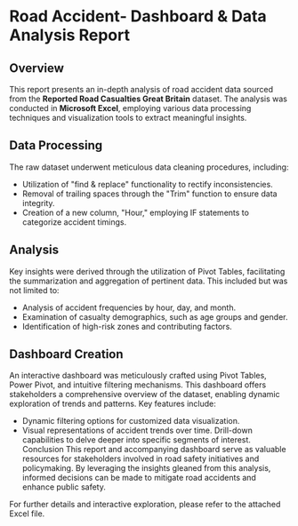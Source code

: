 # Road Accident- Dashboard & Data Analysis Report

## Overview
This report presents an in-depth analysis of road accident data sourced from the **Reported Road Casualties Great Britain** dataset. The analysis was conducted in **Microsoft Excel**, employing various data processing techniques and visualization tools to extract meaningful insights.

## Data Processing
The raw dataset underwent meticulous data cleaning procedures, including:

* Utilization of "find & replace" functionality to rectify inconsistencies.
* Removal of trailing spaces through the "Trim" function to ensure data integrity.
* Creation of a new column, "Hour," employing IF statements to categorize accident timings.
## Analysis
Key insights were derived through the utilization of Pivot Tables, facilitating the summarization and aggregation of pertinent data. This included but was not limited to:

* Analysis of accident frequencies by hour, day, and month.
* Examination of casualty demographics, such as age groups and gender.
* Identification of high-risk zones and contributing factors.
## Dashboard Creation
An interactive dashboard was meticulously crafted using Pivot Tables, Power Pivot, and intuitive filtering mechanisms. This dashboard offers stakeholders a comprehensive overview of the dataset, enabling dynamic exploration of trends and patterns. Key features include:

* Dynamic filtering options for customized data visualization.
* Visual representations of accident trends over time.
Drill-down capabilities to delve deeper into specific segments of interest.
Conclusion
This report and accompanying dashboard serve as valuable resources for stakeholders involved in road safety initiatives and policymaking. By leveraging the insights gleaned from this analysis, informed decisions can be made to mitigate road accidents and enhance public safety.

For further details and interactive exploration, please refer to the attached Excel file.
